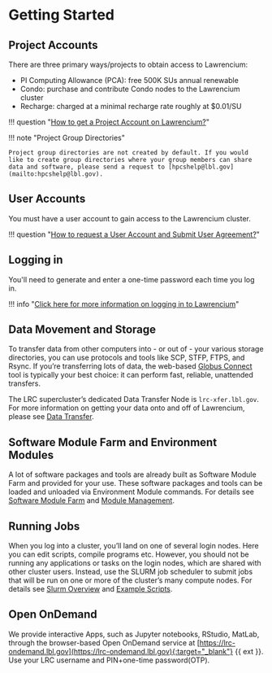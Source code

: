 # Getting Started

## Project Accounts

There are three primary ways/projects to obtain access to Lawrencium:

* PI Computing Allowance (PCA): free 500K SUs annual renewable
* Condo: purchase and contribute Condo nodes to the Lawrencium cluster
* Recharge: charged at a minimal recharge rate roughly at $0.01/SU

!!! question "[How to get a Project Account on Lawrencium?](accounts/project-accounts.md)"

!!! note "Project Group Directories"

    Project group directories are not created by default. If you would like to create group directories where your group members can share data and software, please send a request to [hpcshelp@lbl.gov](mailto:hpcshelp@lbl.gov).

## User Accounts

You must have a user account to gain access to the Lawrencium cluster. 

!!! question "[How to request a User Account and Submit User Agreement?](accounts/user-accounts.md)"

## Logging in

You'll need to generate and enter a one-time password each time you log in.

!!! info "[Click here for more information on logging in to Lawrencium](accounts/loggingin.md)"

## Data Movement and Storage

To transfer data from other computers into - or out of - your various storage directories, you can use protocols and tools like SCP, STFP, FTPS, and Rsync. If you’re transferring lots of data, the web-based [Globus Connect](../data/globus-instructions.md) tool is typically your best choice: it can perform fast, reliable, unattended transfers. 

The LRC supercluster’s dedicated Data Transfer Node is `lrc-xfer.lbl.gov`. For more information on getting your data onto and off of Lawrencium, please see [Data Transfer](data-transfer-node.md).

## Software Module Farm and Environment Modules

A lot of software packages and tools are already built as Software Module Farm and provided for your use. These software packages and tools can be loaded and unloaded via Environment Module commands. For details see [Software Module Farm](software/software-module-farm.md) and [Module Management](software/module-management.md).

## Running Jobs

When you log into a cluster, you’ll land on one of several login nodes. Here you can edit scripts, compile programs etc. However, you should not be running any applications or tasks on the login nodes, which are shared with other cluster users. Instead, use the SLURM job scheduler to submit jobs that will be run on one or more of the cluster’s many compute nodes. For details see [Slurm Overview](running/slurm-overview.md) and [Example Scripts](running/script-examples.md).

## Open OnDemand

We provide interactive Apps, such as Jupyter notebooks, RStudio, MatLab, through the browser-based Open OnDemand service at [https://lrc-ondemand.lbl.gov](https://lrc-ondemand.lbl.gov){:target="_blank"} {{ ext }}. Use your LRC username and PIN+one-time password(OTP).